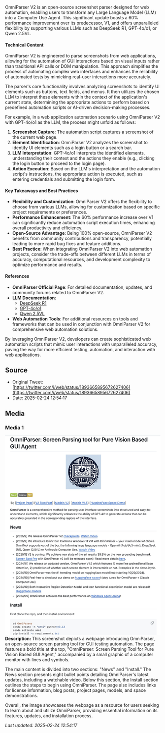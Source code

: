 OmniParser V2 is an open-source screenshot parser designed for web automation, enabling users to transform any Large Language Model (LLM) into a Computer Use Agent. This significant update boasts a 60% performance improvement over its predecessor, V1, and offers unparalleled flexibility by supporting various LLMs such as DeepSeek R1, GPT-4o/o1, or Qwen 2.5VL.

#### Technical Content
OmniParser V2 is engineered to parse screenshots from web applications, allowing for the automation of GUI interactions based on visual inputs rather than traditional API calls or DOM manipulation. This approach simplifies the process of automating complex web interfaces and enhances the reliability of automated tests by mimicking real-user interactions more accurately.

The parser's core functionality involves analyzing screenshots to identify UI elements such as buttons, text fields, and menus. It then utilizes the chosen LLM to interpret these elements within the context of the application's current state, determining the appropriate actions to perform based on predefined automation scripts or AI-driven decision-making processes.

For example, in a web application automation scenario using OmniParser V2 with GPT-4o/o1 as the LLM, the process might unfold as follows:
1. **Screenshot Capture**: The automation script captures a screenshot of the current web page.
2. **Element Identification**: OmniParser V2 analyzes the screenshot to identify UI elements such as a login button or a search bar.
3. **LLM Interpretation**: GPT-4o/o1 interprets the identified elements, understanding their context and the actions they enable (e.g., clicking the login button to proceed to the login page).
4. **Action Execution**: Based on the LLM's interpretation and the automation script's instructions, the appropriate action is executed, such as entering credentials and submitting the login form.

#### Key Takeaways and Best Practices
- **Flexibility and Customization**: OmniParser V2 offers the flexibility to choose from various LLMs, allowing for customization based on specific project requirements or preferences.
- **Performance Enhancement**: The 60% performance increase over V1 can significantly reduce automation script execution times, enhancing overall productivity and efficiency.
- **Open-Source Advantage**: Being 100% open-source, OmniParser V2 benefits from community contributions and transparency, potentially leading to more rapid bug fixes and feature additions.
- **Best Practice**: When integrating OmniParser V2 into web automation projects, consider the trade-offs between different LLMs in terms of accuracy, computational resources, and development complexity to optimize performance and results.

#### References
- **OmniParser Official Page**: For detailed documentation, updates, and community forums related to OmniParser V2.
- **LLM Documentation**:
  - [DeepSeek R1](link-to-deepseek-r1-docs)
  - [GPT-4o/o1](link-to-gpt-4o-o1-docs)
  - [Qwen 2.5VL](link-to-qwen-2-5vl-docs)
- **Web Automation Tools**: For additional resources on tools and frameworks that can be used in conjunction with OmniParser V2 for comprehensive web automation solutions.

By leveraging OmniParser V2, developers can create sophisticated web automation scripts that mimic user interactions with unparalleled accuracy, paving the way for more efficient testing, automation, and interaction with web applications.
## Source

- Original Tweet: [https://twitter.com/i/web/status/1893665895672627406](https://twitter.com/i/web/status/1893665895672627406)
- Date: 2025-02-24 12:54:17


## Media

### Media 1
![media_0](./image_1.jpg)
**Description:** This screenshot depicts a webpage introducing OmniParser, an open-source screen parsing tool for GUI testing automation. The page features a bold title at the top, "OmniParser: Screen Parsing Tool for Pure Vision Based GUI Agent," accompanied by a small graphic of a computer monitor with lines and symbols.

The main content is divided into two sections: "News" and "Install." The News section presents eight bullet points detailing OmniParser's latest updates, including a watchable video. Below this section, the Install section outlines the steps to begin using OmniParser. The page also includes links for license information, blog posts, project pages, models, and space demonstrations.

Overall, the image showcases the webpage as a resource for users seeking to learn about and utilize OmniParser, providing essential information on its features, updates, and installation process.

*Last updated: 2025-02-24 12:54:17*